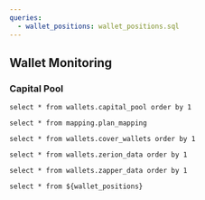 ```yaml
---
queries:
  - wallet_positions: wallet_positions.sql
---
```


## Wallet Monitoring

### Capital Pool

```capital_pool
select * from wallets.capital_pool order by 1
```

<DataTable data={capital_pool}>
  <Column id=block_date title="Date"/>
  <Column id=avg_eth_usd_price title="ETH/USD price" />
  <Column id=avg_capital_pool_eth_total title="ETH total" />
  <Column id=avg_capital_pool_usd_total title="USD total" />
</DataTable>


```mapping
select * from mapping.plan_mapping
```

```cover_wallets
select * from wallets.cover_wallets order by 1
```

```zerion_data
select * from wallets.zerion_data order by 1
```

```zapper_data
select * from wallets.zapper_data order by 1
```

```wallet_positions
select * from ${wallet_positions}
```
